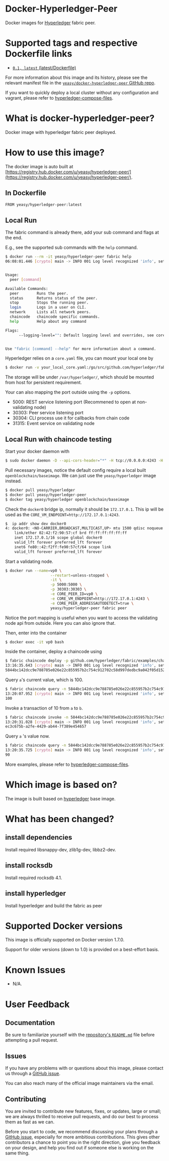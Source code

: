 Docker-Hyperledger-Peer
===
Docker images for [Hyperledger](https://www.hyperledger.org) fabric peer.

# Supported tags and respective Dockerfile links

* [`0.1, latest` (latest/Dockerfile)](https://github.com/yeasy/docker-hyperledger-peer/blob/master/Dockerfile)

For more information about this image and its history, please see the relevant manifest file in the [`yeasy/docker-hyperledger-peer` GitHub repo](https://github.com/yeasy/docker-hyperledger-peer).

If you want to quickly deploy a local cluster without any configuration and vagrant, please refer to [hyperledger-compose-files](https://github.com/yeasy/docker-compose-files/hyperledger).

# What is docker-hyperledger-peer?
Docker image with hyperledger fabric peer deployed. 

# How to use this image?
The docker image is auto built at [https://registry.hub.docker.com/u/yeasy/hyperledger-peer/](https://registry.hub.docker.com/u/yeasy/hyperledger-peer/).

## In Dockerfile
```sh
FROM yeasy/hyperledger-peer:latest
```

## Local Run
The fabric command is already there, add your sub command and flags at the end.

E.g., see the supported sub commands with the `help` command.
```sh
$ docker run --rm -it yeasy/hyperledger-peer fabric help
06:08:01.446 [crypto] main -> INFO 001 Log level recognized 'info', set to INFO


Usage:
  peer [command]

Available Commands:
  peer        Runs the peer.
  status      Returns status of the peer.
  stop        Stops the running peer.
  login       Logs in a user on CLI.
  network     Lists all network peers.
  chaincode   chaincode specific commands.
  help        Help about any command

Flags:
      --logging-level="": Default logging level and overrides, see core.yaml for full syntax


Use "fabric [command] --help" for more information about a command.
```

Hyperledger relies on a `core.yaml` file, you can mount your local one by
```sh
$ docker run -v your_local_core.yaml:/go/src/github.com/hyperledger/fabric/core.yaml -d yeasy/hyperledger-peer fabric help
```

The storage will be under `/var/hyperledger/`, which should be mounted from host for persistent requirement.

Your can also mapping the port outside using the `-p` options. 

* 5000: REST service listening port (Recommened to open at non-validating node)
* 30303: Peer service listening port
* 30304: CLI process use it for callbacks from chain code
* 31315: Event service on validating node

## Local Run with chaincode testing

Start your docker daemon with 
```sh
$ sudo docker daemon -D --api-cors-header="*" -H tcp://0.0.0.0:4243 -H unix:///var/run/docker.sock
```

Pull necessary images, notice the default config require a local built `openblockchain/baseimage`. We can just use the `yeasy/hyperledger` image instead.
```sh
$ docker pull yeasy/hyperledger
$ docker pull yeasy/hyperledger-peer
$ docker tag yeasy/hyperledger openblockchain/baseimage
```

Check the `docker0` bridge ip, normally it should be `172.17.0.1`. This ip will be used as the `CORE_VM_ENDPOINT=http://172.17.0.1:4243`.
```sh
$  ip addr show dev docker0
4: docker0: <NO-CARRIER,BROADCAST,MULTICAST,UP> mtu 1500 qdisc noqueue state DOWN group default
    link/ether 02:42:f2:90:57:cf brd ff:ff:ff:ff:ff:ff
    inet 172.17.0.1/16 scope global docker0
    valid_lft forever preferred_lft forever
    inet6 fe80::42:f2ff:fe90:57cf/64 scope link
    valid_lft forever preferred_lft forever
```

Start a validating node.

```sh
$ docker run --name=vp0 \
                    --restart=unless-stopped \
                    -it \
                    -p 5000:5000 \
                    -p 30303:30303 \
                    -e CORE_PEER_ID=vp0 \
                    -e CORE_VM_ENDPOINT=http://172.17.0.1:4243 \
                    -e CORE_PEER_ADDRESSAUTODETECT=true \
                    yeasy/hyperledger-peer fabric peer
```

Notice the port mapping is useful when you want to access the validating node api from outside. Here you can also ignore that.

Then, enter into the container
```sh
$ docker exec -it vp0 bash
```
    
Inside the container, deploy a chaincode using

```sh
$ fabric chaincode deploy -p github.com/hyperledger/fabric/examples/chaincode/go/chaincode_example02 -c '{"Function":"init", "Args": ["a","100", "b", "200"]}'
13:16:35.643 [crypto] main -> INFO 001 Log level recognized 'info', set to INFO
5844bc142dcc9e788785e026e22c855957b2c754c912702c58d997dedbc9a042f05d152f6db0fbd7810d95c1b880c210566c9de3093aae0ab76ad2d90e9cfaa5
```

Query `a`'s current value, which is 100.
```sh
$ fabric chaincode query -n 5844bc142dcc9e788785e026e22c855957b2c754c912702c58d997dedbc9a042f05d152f6db0fbd7810d95c1b880c210566c9de3093aae0ab76ad2d90e9cfaa5 -c '{"Function": "query", "Args": ["a"]}'
13:20:07.952 [crypto] main -> INFO 001 Log level recognized 'info', set to INFO
100
```

Invoke a transaction of 10 from `a` to `b`.
```sh
$ fabric chaincode invoke -n 5844bc142dcc9e788785e026e22c855957b2c754c912702c58d997dedbc9a042f05d152f6db0fbd7810d95c1b880c210566c9de3093aae0ab76ad2d90e9cfaa5 -c '{"Function": "invoke", "Args": ["a", "b", "10"]}'
13:20:31.028 [crypto] main -> INFO 001 Log level recognized 'info', set to INFO
ec3c675b-a2fe-4429-ab44-7f389e454657
```
Query `a` 's value now.
```sh
$ fabric chaincode query -n 5844bc142dcc9e788785e026e22c855957b2c754c912702c58d997dedbc9a042f05d152f6db0fbd7810d95c1b880c210566c9de3093aae0ab76ad2d90e9cfaa5 -c '{"Function": "query", "Args": ["a"]}'
13:20:35.725 [crypto] main -> INFO 001 Log level recognized 'info', set to INFO
90
```

More examples, please refer to [hyperledger-compose-files](https://github.com/yeasy/docker-compose-files/hyperledger).

# Which image is based on?
The image is built based on [hyperledger](https://hub.docker.com/r/yeasy/hyperledger) base image.

# What has been changed?
## install dependencies
Install required  libsnappy-dev, zlib1g-dev, libbz2-dev.

## install rocksdb
Install required  rocksdb 4.1.

## install hyperledger
Install hyperledger and build the fabric as peer 

# Supported Docker versions

This image is officially supported on Docker version 1.7.0.

Support for older versions (down to 1.0) is provided on a best-effort basis.

# Known Issues
* N/A.

# User Feedback
## Documentation
Be sure to familiarize yourself with the [repository's `README.md`](https://github.com/yeasy/docker-hyperledger-peer/blob/master/README.md) file before attempting a pull request.

## Issues
If you have any problems with or questions about this image, please contact us through a [GitHub issue](https://github.com/yeasy/docker-hyperledger-peer/issues).

You can also reach many of the official image maintainers via the email.

## Contributing

You are invited to contribute new features, fixes, or updates, large or small; we are always thrilled to receive pull requests, and do our best to process them as fast as we can.

Before you start to code, we recommend discussing your plans through a [GitHub issue](https://github.com/yeasy/docker-hyperledger-peer/issues), especially for more ambitious contributions. This gives other contributors a chance to point you in the right direction, give you feedback on your design, and help you find out if someone else is working on the same thing.

